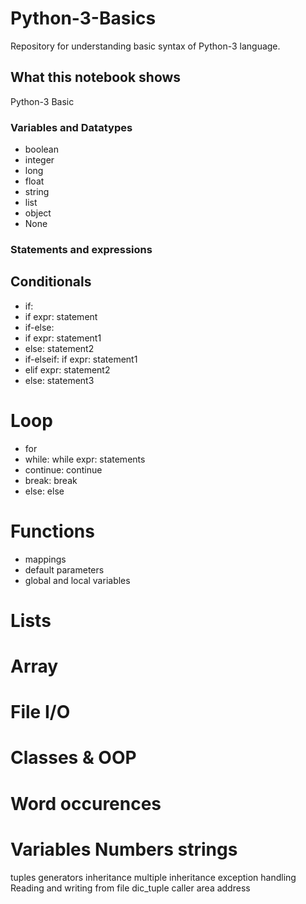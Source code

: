 # Python-3-Basics

Repository for understanding basic syntax of Python-3 language.

## What this notebook shows

Python-3 Basic

### Variables and Datatypes

* boolean
* integer
* long
* float
* string
* list
* object
* None

### Statements and expressions 

## Conditionals
* if:
* if expr: statement
* if-else:
* if expr: statement1
* else: statement2
* if-elseif: if expr: statement1
* elif expr: statement2
* else: statement3

# Loop
* for
* while: while expr: statements
* continue: continue
* break: break
* else: else

# Functions
* mappings
* default parameters
* global and local variables

# Lists

# Array

# File I/O

# Classes & OOP

# Word occurences

# Variables Numbers strings
tuples
generators
inheritance
multiple inheritance
exception handling
Reading and writing from file
dic_tuple
caller 
area
address
